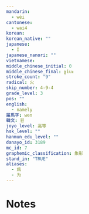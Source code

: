 ```yaml
---
mandarin:
  - wèi
cantonese:
  - wai4
korean:
korean_native: ""
japanese:
  - I
japanese_nanori: ""
vietnamese:
middle_chinese_initial: 0
middle_chinese_final: ɣiuᴇ
stroke_count: "9"
radical: 火
skip_number: 4-9-4
grade_level: 3
pos: ""
english:
  - namely
羅馬字: wen
韓文: 원
joyo_level: 高等
hsk_level: ""
hanmun_edu_level: ""
danayo_id: 3189
mc_id: 7
graphemic_classification: 象形
stand_in: "TRUE"
aliases:
  - 爲
  - 为
---
```


# Notes
